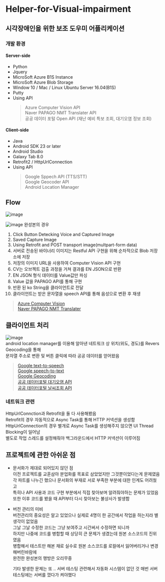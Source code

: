 # Helper-for-Visual-impairment

## 시각장애인을 위한 보조 도우미 어플리케이션  
### 개발 환경  
#### Server-side  
- Python 
- Jquery 
- MicroSoft Azure B1S Instance  
- MicroSoft Azure Blob Storage  
- Window 10 / Mac / Linux Ubuntu Server 16.04(B1S)  
- Putty  
- Using API  
  > Azure Computer Vision API  
    Naver PAPAGO NMT Translater API  
    공공 데이터 포털 Open API (재난 예비 특보 조회, 대기오염 정보 조회)  

#### Client-side  
- Java  
- Android SDK 23 or later  
- Android Studio  
- Galaxy Tab 8.0  
- Retrofit2 / HttpUrlConnection  
- Using API  
  > Google Sppech API (TTS/STT)  
    Google Geocoder API  
    Android Location Manager  
  
## Flow  
![image](https://user-images.githubusercontent.com/38939634/63690856-af8d8a00-c848-11e9-9831-0e5cf9233a44.png)  

![image](https://user-images.githubusercontent.com/38939634/63691550-79510a00-c84a-11e9-940e-00438cd1095a.png)
완성본의 경우  
1. Click Button Detecking Voice and Captured Image
2. Saved Capture Image
3. Using Retrofit and POST transport image(multpart-form data)
4. 서버로 전송된 바이너리 이미지는 Restful API 구현을 위해 순차적으로 Blob 저장소에 저장  
5. 저장의 이미지 URL을 사용하여 Computer Vision API 구현  
6. CV는 오브젝트 검출 과정을 거쳐 결과를 EN JSON으로 반환  
7. EN JSON 형식 데이터를 Value값만 파싱  
8. Value 값을 PAPAGO API를 통해 구현  
9. 반환 된 ko String을 클라이언트로 전달  
10. 클라이언트는 받은 문자열을 speech API를 통해 음성으로 변환 후 재생  
> [Azure Computer Vision](https://azure.microsoft.com/ko-kr/services/cognitive-services/computer-vision/)  
  [Naver PAPAGO NMT Translater](https://developers.naver.com/docs/nmt/reference/)  
  

## 클라이언트 처리  
![image](https://user-images.githubusercontent.com/38939634/63691656-ca60fe00-c84a-11e9-927b-9def9f0d6378.png)  
android location manager를 이용해 알아낸 네트워크 상 위치(위도, 경도)를 Revers Geocoding을 통해   
문자열 주소로 변환 및 버튼 클릭에 따라 공공 데이터를 얻어왔음  
> [Google text-to-speech](https://cloud.google.com/text-to-speech/)  
  [Google speech-to-text](https://cloud.google.com/speech-to-text/)  
  [Google Geocoding](https://developers.google.com/maps/documentation/geocoding/intro)  
  [공공 데이터포털 대기오염 API](https://www.data.go.kr/dataset/15000581/openapi.do)  
  [공공 데이터포털 날씨조회 API](https://www.data.go.kr/dataset/15000099/openapi.do)  
  
### 네트워크 관련  
HttpUrlConnction과 Retrofit을 둘 다 사용해봤음  
Retrofit의 경우 자동적으로 Async Task를 통해 HTTP 커넥션을 생성함  
HttpUrlConnection의 경우 별개로 Async Task를 생성해주지 않으면  UI Thread Blocking이 일어남  
별도로 작업 스레드를 설정해줘야 백그라운드에서 HTTP 커넥션이 이루어짐  


## 프로젝트에 관한 아쉬운 점  
- 문서화가 제대로 되어있지 않던 점  
  이전 프로젝트를 교훈삼아 분업화를 목표로 삼았었지만 그것뿐이었다는게 문제였음  
  각 파트를 나누긴 했으나 문서화의 부재로 서로 부족한 부분에 대한 인계도 어려웠고  
  특히나 API 사용과 코드 구현 부분에서 직접 찾아보며 알려줘야하는 문제가 있었음  
  또한 이후 코드를 봤을 때 API부터 다시 찾아보는 불상사가 발생함  
- 버전 관리의 미비   
  버전관리의 중요성은 알고 있었으나 실제로 4명이 한 공간에서 작업을 하는지라 별 생각이 없었음  
  그날 그날 수정한 코드는 그냥 보여주고 시간써서 수정하면 되니까  
  하지만 나중에 코드를 병합할 때 상당히 큰 문제가 생겼는데 원본 소스코드의 진위였음  
  병합해서 테스트만 해본 채로 실수로 원본 소스코드를 로컬에서 잃어버리거나 변경해버린바람에   
  완전한 완성본의 행방은 오리무중  
  
  기타 발생한 문제는 또 .. 서버 테스팅 관련해서 자동화 시스템이 없던 것
  매번 서버 테스팅에는 서버를 껐다가 켜야했다 
  

